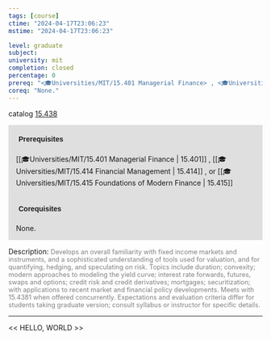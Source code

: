 ```yaml
---
tags: [course]
ctime: "2024-04-17T23:06:23"
mstime: "2024-04-17T23:06:23"

level: graduate
subject: 
university: mit
completion: closed
percentage: 0
prereq: "<🎓Universities/MIT/15.401 Managerial Finance> , <🎓Universities/MIT/15.414 Financial Management> , or <🎓Universities/MIT/15.415 Foundations of Modern Finance>"
coreq: "None."
---
```


catalog [15.438](http://student.mit.edu/catalog/m15b.html#15.438)

<span style="display: block; padding: 15px; background-color: rgb(100, 100, 100, 0.2);"><font id="m_prereq1156_0" style="display: block; font-family: Arial, sans-serif; font-weight: bold; padding: 5px">Prerequisites</font><br><span id="prereq1156_0">[[🎓Universities/MIT/15.401 Managerial Finance | 15.401]] , [[🎓Universities/MIT/15.414 Financial Management | 15.414]] , or [[🎓Universities/MIT/15.415 Foundations of Modern Finance | 15.415]]</span></span>
<span style="display: block; padding: 15px; background-color: rgb(100, 100, 100, 0.2);"><font id="m_coreq1156_0" style="display: block; font-family: Arial, sans-serif; font-weight: bold; padding: 5px">Corequisites</font><br><span id="coreq1156_0">None.</span></span>

<font style="">Description:</font>
<font style="color: grey; font-size: 0.8rem;">Develops an overall familiarity with fixed income markets and instruments, and a sophisticated understanding of tools used for valuation, and for quantifying, hedging, and speculating on risk. Topics include duration; convexity; modern approaches to modeling the yield curve; interest rate forwards, futures, swaps and options; credit risk and credit derivatives; mortgages; securitization; with applications to recent market and financial policy developments. Meets with 15.4381 when offered concurrently. Expectations and evaluation criteria differ for students taking graduate version; consult syllabus or instructor for specific details.</font>



---

<< HELLO, WORLD >>
